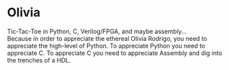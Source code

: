 # Olivia
Tic-Tac-Toe in Python, C, Verilog/FPGA, and maybe assembly...  
Because in order to appreciate the ethereal Olivia Rodrigo, you need to appreciate the high-level of Python. To appreciate Python you need to appreciate C. To appreciate C you need to appreciate Assembly and dig into the trenches of a HDL.